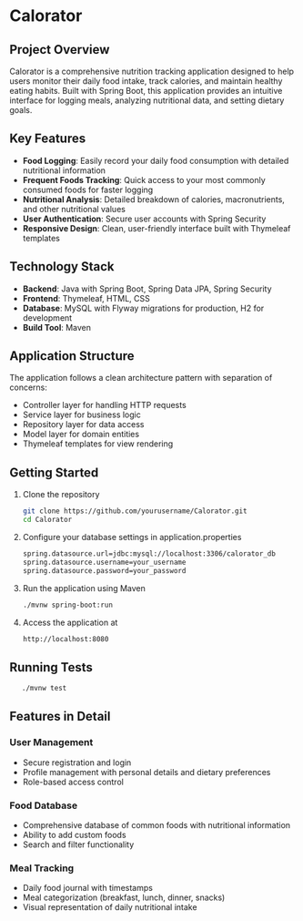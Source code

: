 # Calorator

## Project Overview

Calorator is a comprehensive nutrition tracking application designed to help users monitor their daily food intake,
track calories, and maintain healthy eating habits. Built with Spring Boot, this application provides an intuitive
interface for logging meals, analyzing nutritional data, and setting dietary goals.

## Key Features

- **Food Logging**: Easily record your daily food consumption with detailed nutritional information
- **Frequent Foods Tracking**: Quick access to your most commonly consumed foods for faster logging
- **Nutritional Analysis**: Detailed breakdown of calories, macronutrients, and other nutritional values
- **User Authentication**: Secure user accounts with Spring Security
- **Responsive Design**: Clean, user-friendly interface built with Thymeleaf templates

## Technology Stack

- **Backend**: Java with Spring Boot, Spring Data JPA, Spring Security
- **Frontend**: Thymeleaf, HTML, CSS
- **Database**: MySQL with Flyway migrations for production, H2 for development
- **Build Tool**: Maven

## Application Structure

The application follows a clean architecture pattern with separation of concerns:

- Controller layer for handling HTTP requests
- Service layer for business logic
- Repository layer for data access
- Model layer for domain entities
- Thymeleaf templates for view rendering

## Getting Started

1. Clone the repository
   ```sh
   git clone https://github.com/yourusername/Calorator.git
   cd Calorator

2. Configure your database settings in application.properties
   ```sh 
   spring.datasource.url=jdbc:mysql://localhost:3306/calorator_db
   spring.datasource.username=your_username
   spring.datasource.password=your_password

3. Run the application using Maven
   ```sh
   ./mvnw spring-boot:run

4. Access the application at
    ```sh 
   http://localhost:8080

## Running Tests
```sh
   ./mvnw test
```
## Features in Detail

### User Management
- Secure registration and login
- Profile management with personal details and dietary preferences
- Role-based access control

### Food Database
- Comprehensive database of common foods with nutritional information
- Ability to add custom foods
- Search and filter functionality

### Meal Tracking
- Daily food journal with timestamps
- Meal categorization (breakfast, lunch, dinner, snacks)
- Visual representation of daily nutritional intake